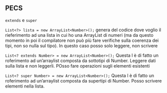 ## PECS
`extends` e `super`

`List<?> lista = new ArrayList<Number>();`
genera del codice dove voglio il rieferimento ad una lista in cui ho una ArrayList di numeri (ma da questo momento in poi il compilatore non può più fare verifiche sulla coerenza dei tipi, non so nulla sul tipo). In questo caso posso solo leggere, non scrivere

`List<? extends Number> = new ArrayList<Number>();`
Questa l è di fatto un roferimento ad un’arraylist composta da sottotipi di Number. Leggere dati sulla lista e non leggerli. POsso fare operazioni sugli elementi esistenti

`List<? super Number> = new ArrayList<Number>();`
Questa l è di fatto un roferimento ad un’arraylist composta da supertipi di Number. Posso scrivere elementi nella lista.